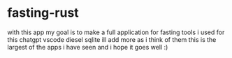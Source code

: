 # fasting-rust

with this app my goal is to make a full application for fasting
tools i used for this
chatgpt
vscode
diesel
sqlite
ill add more as i think of them
this is the largest of the apps i have seen and i hope it goes well :)
